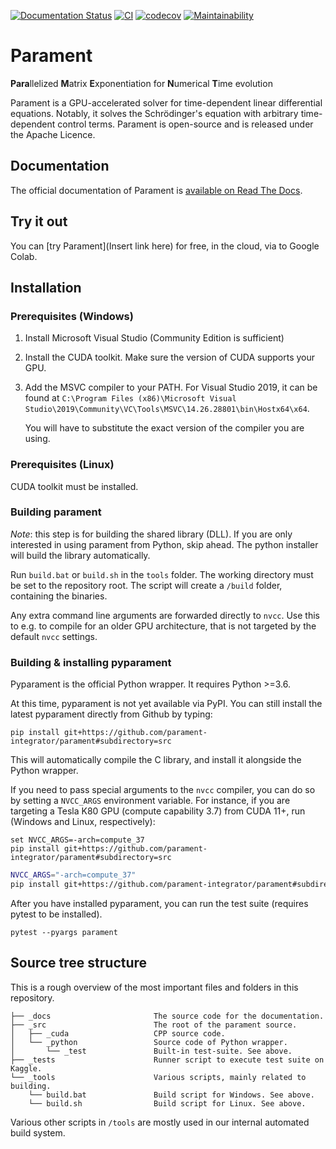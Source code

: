 
[![Documentation Status](https://readthedocs.org/projects/parament/badge/?version=latest)](https://parament.readthedocs.io/en/latest/?badge=latest)
[![CI](https://github.com/parament-integrator/parament/actions/workflows/main.yml/badge.svg)](https://github.com/parament-integrator/parament/actions/workflows/main.yml)
[![codecov](https://codecov.io/gh/parament-integrator/parament/branch/master/graph/badge.svg?token=UUV3ATJFGZ)](https://codecov.io/gh/parament-integrator/parament)
[![Maintainability](https://api.codeclimate.com/v1/badges/60aab4a0d76def9c986e/maintainability)](https://codeclimate.com/github/parament-integrator/parament/maintainability)

# Parament
**Para**llelized **M**atrix **E**xponentiation for **N**umerical **T**ime evolution

Parament is a GPU-accelerated solver for time-dependent linear differential equations.
Notably, it solves the Schrödinger's equation with arbitrary time-dependent control terms.
Parament is open-source and is released under the Apache Licence.

## Documentation

The official documentation of Parament is [available on Read The Docs](https://parament.readthedocs.io/en/latest/).

## Try it out

You can [try Parament](Insert link here) for free, in the cloud, via to Google Colab.

## Installation

### Prerequisites (Windows)
1. Install Microsoft Visual Studio (Community Edition is sufficient)
2. Install the CUDA toolkit. Make sure the version of CUDA supports your GPU.
3. Add the MSVC compiler to your PATH. For Visual Studio 2019, it can be found at `C:\Program Files (x86)\Microsoft Visual Studio\2019\Community\VC\Tools\MSVC\14.26.28801\bin\Hostx64\x64`.

   You will have to substitute the exact version of the compiler you are using.
   
### Prerequisites (Linux)
CUDA toolkit must be installed.

### Building parament

*Note*: this step is for building the shared library (DLL). If you are only interested in using parament from Python,
skip ahead. The python installer will build the library automatically.

Run `build.bat` or `build.sh` in the `tools` folder.
The working directory must be set to the repository root.
The script will create a `/build` folder, containing the binaries.

Any extra command line arguments are forwarded
 directly to `nvcc`. Use this to e.g. to compile for an older
GPU architecture, that is not targeted by the default `nvcc` settings.   


### Building & installing pyparament

Pyparament is the official Python wrapper. It requires Python >=3.6.

At this time, pyparament is not yet available via PyPI. You can still install
the latest pyparament directly from Github by typing:
```
pip install git+https://github.com/parament-integrator/parament#subdirectory=src
```
This will automatically compile the C library, and install it alongside the Python wrapper.

If you need to pass special arguments to the `nvcc` compiler, you can do so by setting a `NVCC_ARGS` environment variable.
For instance, if you are targeting a Tesla K80 GPU (compute capability 3.7) from CUDA 11+, run (Windows and Linux, respectively):

```batch
set NVCC_ARGS=-arch=compute_37
pip install git+https://github.com/parament-integrator/parament#subdirectory=src
```

```bash
NVCC_ARGS="-arch=compute_37"
pip install git+https://github.com/parament-integrator/parament#subdirectory=src
```

After you have installed pyparament, you can run the test suite (requires pytest to be installed).

```
pytest --pyargs parament
```

## Source tree structure

This is a rough overview of the most important files and folders in this repository.
```
├── _docs                       The source code for the documentation.
├── _src                        The root of the parament source.
│   ├── _cuda                   CPP source code.
│   └── _python                 Source code of Python wrapper.
│       └── _test               Built-in test-suite. See above.
├── _tests                      Runner script to execute test suite on Kaggle.     
└── _tools                      Various scripts, mainly related to building.
    └── build.bat               Build script for Windows. See above.
    └── build.sh                Build script for Linux. See above.
```

Various other scripts in `/tools` are mostly used in our internal automated build system.
